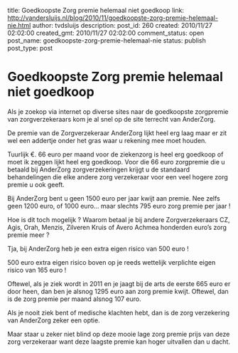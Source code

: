 title: Goedkoopste Zorg premie helemaal niet goedkoop
link: http://vandersluijs.nl/blog/2010/11/goedkoopste-zorg-premie-helemaal-nie.html
author: tvdsluijs
description: 
post_id: 260
created: 2010/11/27 02:02:00
created_gmt: 2010/11/27 02:02:00
comment_status: open
post_name: goedkoopste-zorg-premie-helemaal-nie
status: publish
post_type: post

# Goedkoopste Zorg premie helemaal niet goedkoop

Als je zoekop via internet op diverse sites naar de goedkoopste zorgpremie van zorgverzekeraars kom je al snel op de site terrecht van AnderZorg.  
  
De premie van de Zorgverzekeraar AnderZorg lijkt heel erg laag maar er zit wel een addertje onder het gras waar u rekening mee moet houden.  
  
Tuurlijk €. 66 euro per maand voor de ziekenzorg is heel erg goedkoop of moet ik zeggen lijkt heel erg goedkoop. Voor die 66 euro zorgpremie die u betaald bij AnderZorg zorgverzekeringen krijgt u de standaard behandelingen die elke andere zorg verzekeraar voor een veel hogere zorg premie u ook geeft.  
  
Bij AnderZorg bent u geen 1500 euro per jaar kwijt aan premie. Nee zelfs geen 1200 euro, of 1000 euro… maar slechts 795 euro zorg premie per jaar !  
  
Hoe is dit toch mogelijk ? Waarom betaal je bij andere Zorgverzekeraars CZ, Agis, Orah, Menzis, Zilveren Kruis of Avero Achmea honderden euro’s zorg premie meer ?  
  
Tja, bij AnderZorg heb je een extra eigen risico van 500 euro !  
  
500 euro extra eigen risico boven op je reeds wettelijk verplichte eigen risico van 165 euro !  
  
Oftewel, als je ziek wordt in 2011 en je jaagt bij de arts de eerste 665 euro er door heen, dan ben je alsnog 1295 euro aan zorg premie kwijt. Oftewel, dan is de zorg premie per maand alsnog 107 euro.  
  
Als je nooit ziek bent of medische klachten hebt, dan is de zorg verzekering van AnderZorg zeker een optie.  
  
Maar staar u zeker niet blind op deze mooie lage zorg premie prijs van deze zorg verzekeraar want deze laagste premie kan hoger uitvallen dan u dacht.